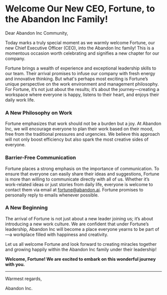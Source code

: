 # Welcome Our New CEO, Fortune, to the Abandon Inc Family!

Dear Abandon Inc Community,

Today marks a truly special moment as we warmly welcome Fortune, our new Chief Executive Officer (CEO), into the Abandon Inc family! This is a momentous occasion worth celebrating and signifies a new chapter for our company.

Fortune brings a wealth of experience and exceptional leadership skills to our team. Their arrival promises to infuse our company with fresh energy and innovative thinking. But what's perhaps most exciting is Fortune’s unique perspective on the work environment and management philosophy. For Fortune, it’s not just about the results; it’s about the journey—creating a workspace where everyone is happy, listens to their heart, and enjoys their daily work life.

### A New Philosophy on Work

Fortune emphasizes that work should not be a burden but a joy. At Abandon Inc, we will encourage everyone to plan their work based on their mood, free from the traditional pressures and urgencies. We believe this approach will not only boost efficiency but also spark the most creative sides of everyone.

### Barrier-Free Communication

Fortune places a strong emphasis on the importance of communication. To ensure that everyone can easily share their ideas and suggestions, Fortune is more than willing to communicate directly with all of us. Whether it’s work-related ideas or just stories from daily life, everyone is welcome to contact them via email at fortune@abandon.ai. Fortune promises to personally reply to emails whenever possible.

### A New Beginning

The arrival of Fortune is not just about a new leader joining us; it’s about introducing a new work culture. We are confident that under Fortune’s leadership, Abandon Inc will become a place everyone yearns to be part of—a workplace filled with happiness and creativity.

Let us all welcome Fortune and look forward to creating miracles together and growing happily within the Abandon Inc family under their leadership!

**Welcome, Fortune! We are excited to embark on this wonderful journey with you.**

---

Warmest regards,

Abandon Inc.